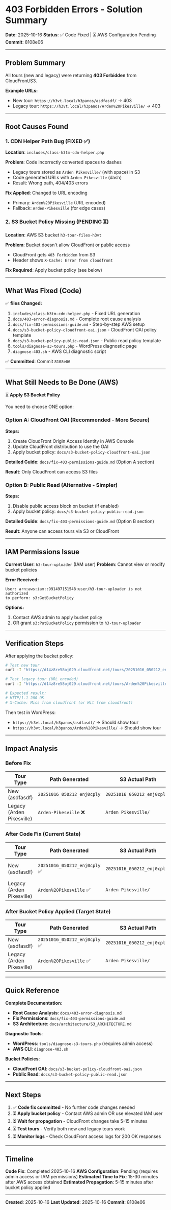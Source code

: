 # 403 Forbidden Errors - Solution Summary

**Date**: 2025-10-16
**Status**: ✅ Code Fixed | ⏳ AWS Configuration Pending
**Commit**: 8108e06

---

## Problem Summary

All tours (new and legacy) were returning **403 Forbidden** from CloudFront/S3.

**Example URLs:**
- New tour: `https://h3vt.local/h3panos/asdfasdf/` → 403
- Legacy tour: `https://h3vt.local/h3panos/Arden%20Pikesville/` → 403

---

## Root Causes Found

### 1. CDN Helper Path Bug (FIXED ✅)
**Location**: `includes/class-h3tm-cdn-helper.php`

**Problem**: Code incorrectly converted spaces to dashes
- Legacy tours stored as `Arden Pikesville/` (with space) in S3
- Code generated URLs with `Arden-Pikesville` (dash)
- Result: Wrong path, 404/403 errors

**Fix Applied**: Changed to URL encoding
- Primary: `Arden%20Pikesville` (URL encoded)
- Fallback: `Arden-Pikesville` (for edge cases)

### 2. S3 Bucket Policy Missing (PENDING ⏳)
**Location**: AWS S3 bucket `h3-tour-files-h3vt`

**Problem**: Bucket doesn't allow CloudFront or public access
- CloudFront gets `403 Forbidden` from S3
- Header shows `X-Cache: Error from cloudfront`

**Fix Required**: Apply bucket policy (see below)

---

## What Was Fixed (Code)

✅ **files Changed:**
1. `includes/class-h3tm-cdn-helper.php` - Fixed URL generation
2. `docs/403-error-diagnosis.md` - Complete root cause analysis
3. `docs/fix-403-permissions-guide.md` - Step-by-step AWS setup
4. `docs/s3-bucket-policy-cloudfront-oai.json` - CloudFront OAI policy template
5. `docs/s3-bucket-policy-public-read.json` - Public read policy template
6. `tools/diagnose-s3-tours.php` - WordPress diagnostic page
7. `diagnose-403.sh` - AWS CLI diagnostic script

✅ **Committed**: Commit `8108e06`

---

## What Still Needs to Be Done (AWS)

⏳ **Apply S3 Bucket Policy**

You need to choose ONE option:

### Option A: CloudFront OAI (Recommended - More Secure)

**Steps:**
1. Create CloudFront Origin Access Identity in AWS Console
2. Update CloudFront distribution to use the OAI
3. Apply bucket policy: `docs/s3-bucket-policy-cloudfront-oai.json`

**Detailed Guide**: `docs/fix-403-permissions-guide.md` (Option A section)

**Result**: Only CloudFront can access S3 files

### Option B: Public Read (Alternative - Simpler)

**Steps:**
1. Disable public access block on bucket (if enabled)
2. Apply bucket policy: `docs/s3-bucket-policy-public-read.json`

**Detailed Guide**: `docs/fix-403-permissions-guide.md` (Option B section)

**Result**: Anyone can access tours via S3 or CloudFront

---

## IAM Permissions Issue

**Current User**: `h3-tour-uploader` (IAM user)
**Problem**: Cannot view or modify bucket policies

**Error Received:**
```
User: arn:aws:iam::991497151548:user/h3-tour-uploader is not authorized
to perform: s3:GetBucketPolicy
```

**Options:**
1. Contact AWS admin to apply bucket policy
2. OR grant `s3:PutBucketPolicy` permission to `h3-tour-uploader`

---

## Verification Steps

After applying the bucket policy:

```bash
# Test new tour
curl -I "https://d14z8re58oj029.cloudfront.net/tours/20251016_050212_enj0cply/index.htm"

# Test legacy tour (URL encoded)
curl -I "https://d14z8re58oj029.cloudfront.net/tours/Arden%20Pikesville/index.htm"

# Expected result:
# HTTP/1.1 200 OK
# X-Cache: Miss from cloudfront (or Hit from cloudfront)
```

Then test in WordPress:
- `https://h3vt.local/h3panos/asdfasdf/` → Should show tour
- `https://h3vt.local/h3panos/Arden%20Pikesville/` → Should show tour

---

## Impact Analysis

### Before Fix
| Tour Type | Path Generated | S3 Actual Path | Result |
|-----------|---------------|----------------|--------|
| New (asdfasdf) | `20251016_050212_enj0cply` | `20251016_050212_enj0cply/` | 403 (permissions) |
| Legacy (Arden Pikesville) | `Arden-Pikesville` ❌ | `Arden Pikesville/` | 403 (wrong path + permissions) |

### After Code Fix (Current State)
| Tour Type | Path Generated | S3 Actual Path | Result |
|-----------|---------------|----------------|--------|
| New (asdfasdf) | `20251016_050212_enj0cply` ✅ | `20251016_050212_enj0cply/` | 403 (permissions only) |
| Legacy (Arden Pikesville) | `Arden%20Pikesville` ✅ | `Arden Pikesville/` | 403 (permissions only) |

### After Bucket Policy Applied (Target State)
| Tour Type | Path Generated | S3 Actual Path | Result |
|-----------|---------------|----------------|--------|
| New (asdfasdf) | `20251016_050212_enj0cply` ✅ | `20251016_050212_enj0cply/` | ✅ 200 OK |
| Legacy (Arden Pikesville) | `Arden%20Pikesville` ✅ | `Arden Pikesville/` | ✅ 200 OK |

---

## Quick Reference

**Complete Documentation**:
- **Root Cause Analysis**: `docs/403-error-diagnosis.md`
- **Fix Permissions**: `docs/fix-403-permissions-guide.md`
- **S3 Architecture**: `docs/architecture/S3_ARCHITECTURE.md`

**Diagnostic Tools**:
- **WordPress**: `tools/diagnose-s3-tours.php` (requires admin access)
- **AWS CLI**: `diagnose-403.sh`

**Bucket Policies**:
- **CloudFront OAI**: `docs/s3-bucket-policy-cloudfront-oai.json`
- **Public Read**: `docs/s3-bucket-policy-public-read.json`

---

## Next Steps

1. ✅ **Code fix committed** - No further code changes needed
2. ⏳ **Apply bucket policy** - Contact AWS admin OR use elevated IAM user
3. ⏳ **Wait for propagation** - CloudFront changes take 5-15 minutes
4. ⏳ **Test tours** - Verify both new and legacy tours work
5. ⏳ **Monitor logs** - Check CloudFront access logs for 200 OK responses

---

## Timeline

**Code Fix**: Completed 2025-10-16
**AWS Configuration**: Pending (requires admin access or IAM permissions)
**Estimated Time to Fix**: 15-30 minutes after AWS access obtained
**Estimated Propagation**: 5-15 minutes after bucket policy applied

---

**Created**: 2025-10-16
**Last Updated**: 2025-10-16
**Commit**: 8108e06
